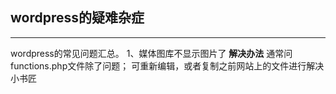 ## wordpress的疑难杂症

------
wordpress的常见问题汇总。
1、媒体图库不显示图片了
**解决办法**
通常问functions.php文件除了问题；
可重新编辑，或者复制之前网站上的文件进行解决
小书匠
